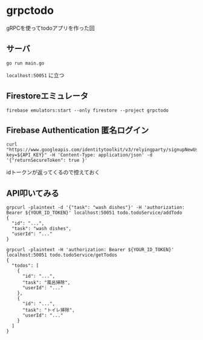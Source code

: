 # grpctodo

gRPCを使ってtodoアプリを作った回


## サーバ

```
go run main.go
```

`localhost:50051` に立つ

## Firestoreエミュレータ

```
firebase emulators:start --only firestore --project grpctodo
```

## Firebase Authentication 匿名ログイン

```
curl "https://www.googleapis.com/identitytoolkit/v3/relyingparty/signupNewUser?key=${API_KEY}" -H 'Content-Type: application/json' -d '{"returnSecureToken": true }'
```

idトークンが返ってくるので控えておく

## API叩いてみる

```
grpcurl -plaintext -d '{"task": "wash dishes"}' -H 'authorization: Bearer ${YOUR_ID_TOKEN}' localhost:50051 todo.todoService/addTodo
{
  "id": "...",
  "task": "wash dishes",
  "userId": "..."
}
```

```
grpcurl -plaintext -H 'authorization: Bearer ${YOUR_ID_TOKEN}' localhost:50051 todo.todoService/getTodos
{
  "todos": [
    {
      "id": "...",
      "task": "風呂掃除",
      "userId": "..."
    },
    {
      "id": "...",
      "task": "トイレ掃除",
      "userId": "..."
    }
  ]
}
```
